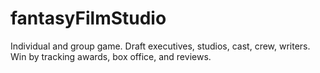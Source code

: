 # fantasyFilmStudio
Individual and group game. Draft executives, studios, cast, crew, writers. Win by tracking awards, box office, and reviews.
